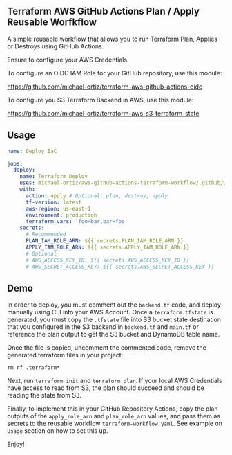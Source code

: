 ## Terraform AWS GitHub Actions Plan / Apply Reusable Worfkflow

A simple reusable workflow that allows you to run Terraform Plan, Applies or Destroys using GitHub Actions.

Ensure to configure your AWS Credentials.

To configure an OIDC IAM Role for your GitHub repository, use this module:

https://github.com/michael-ortiz/terraform-aws-github-actions-oidc

To configure you S3 Terraform Backend in AWS, use this module:

https://github.com/michael-ortiz/terraform-aws-s3-terraform-state

## Usage

```yaml
name: Deploy IaC

jobs:
  deploy:
    name: Terraform Deploy
    uses: michael-ortiz/aws-github-actions-terraform-workflow/.github/workflows/terraform-workflow.yaml@v1
    with:
      action: apply # Optional: plan, destroy, apply
      tf-version: latest
      aws-region: us-east-1
      environment: production
      terraform_vars: 'foo=bar,bar=foo'
    secrets:
      # Recommended
      PLAN_IAM_ROLE_ARN: ${{ secrets.PLAN_IAM_ROLE_ARN }}
      APPLY_IAM_ROLE_ARN: ${{ secrets.APPLY_IAM_ROLE_ARN }}
      # Optional
      # AWS_ACCESS_KEY_ID: ${{ secrets.AWS_ACCESS_KEY_ID }}
      # AWS_SECRET_ACCESS_KEY: ${{ secrets.AWS_SECRET_ACCESS_KEY }}
```

## Demo

In order to deploy, you must comment out the `backend.tf` code, and deploy manually using CLI into your AWS Account.
Once a `terraform.tfstate` is generated, you must copy the `.tfstate` file into S3 bucket state destination that you configured in the S3 backend in `backend.tf` and `main.tf` or reference the plan output to get the S3 bucket and DynamoDB table name.

Once the file is copied, uncomment the commented code, remove the generated terraform files in your project:

```
rm rf .terraform*
```

Next, run `terraform init` and `terraform plan`. If your local AWS Credentials have access to read from S3, the plan should succeed and should be reading the state from S3.

Finally, to implement this in your GitHub Repository Actions, copy the plan outputs of the `apply_role_arn` and `plan_role_arn` values, and pass them as secrets to the reusable workflow `terraform-workflow.yaml`. See example on `Usage` section on how to set this up.

Enjoy!